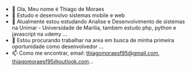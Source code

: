 - 👋 Ola, Meu nome é Thiago de Moraes
- 👀 Estudo e desenvolvo sistemas mobile e web
- 🌱 Atualmente estou estudando Analise e Desenvolvimento de sistemas na Unimar - Universidade de Marilia, tambem estudo php, python e javascript na udemy ...
- 💞️ Estou procurando trabalhar na area em busca de minha primeira oportunidade como desenvolvedor ...
- 📫 Como me encontrar, email: thiagomoraesf95@gmail.com, thiagomoraesf95@outlook.com...

